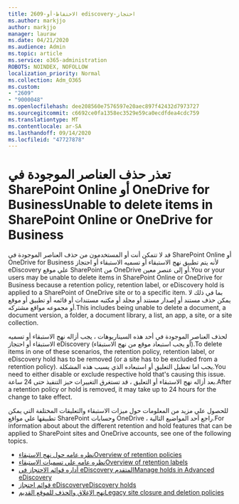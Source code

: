 ```yaml
---
title: 2609-الاحتفاظ-أو ediscovery-احتجاز
ms.author: markjjo
author: markjjo
manager: lauraw
ms.date: 04/21/2020
ms.audience: Admin
ms.topic: article
ms.service: o365-administration
ROBOTS: NOINDEX, NOFOLLOW
localization_priority: Normal
ms.collection: Adm_O365
ms.custom:
- "2609"
- "9000048"
ms.openlocfilehash: dee208560e7576597e20aec897f42432d7973727
ms.sourcegitcommit: c6692ce0fa1358ec3529e59ca0ecdfdea4cdc759
ms.translationtype: MT
ms.contentlocale: ar-SA
ms.lasthandoff: 09/14/2020
ms.locfileid: "47727878"
---
```

# <a name="unable-to-delete-items-in-sharepoint-online-or-onedrive-for-business"></a><span data-ttu-id="0f7d3-102">تعذر حذف العناصر الموجودة في SharePoint Online أو OneDrive for Business</span><span class="sxs-lookup"><span data-stu-id="0f7d3-102">Unable to delete items in SharePoint Online or OneDrive for Business</span></span>

<span data-ttu-id="0f7d3-103">قد لا تتمكن أنت أو المستخدمون من حذف العناصر الموجودة في SharePoint Online أو OneDrive for Business لأنه يتم تطبيق نهج الاستبقاء أو تسميه الاستبقاء أو احتجاز eDiscovery علي موقع SharePoint من OneDrive أو إلى عنصر معين.</span><span class="sxs-lookup"><span data-stu-id="0f7d3-103">You or your users may be unable to delete items in SharePoint Online or OneDrive for Business because a retention policy, retention label, or eDiscovery hold is applied to a SharePoint of OneDrive site or to a specific item.</span></span> <span data-ttu-id="0f7d3-104">بما في ذلك لا يمكن حذف مستند أو إصدار مستند أو مجلد أو مكتبه مستندات أو قائمه أو تطبيق أو موقع أو مجموعه مواقع مشتركه.</span><span class="sxs-lookup"><span data-stu-id="0f7d3-104">This includes being unable to delete a document, a document version, a folder, a document library, a list, an app, a site, or a site collection.</span></span> 

<span data-ttu-id="0f7d3-105">لحذف العناصر الموجودة في أحد هذه السيناريوهات ، يجب أزاله نهج الاستبقاء أو تسميه الاستبقاء أو احتجاز eDiscovery (أو يجب استبعاد موقع من نهج الاستبقاء).</span><span class="sxs-lookup"><span data-stu-id="0f7d3-105">To delete items in one of these scenarios, the retention policy, retention label, or eDiscovery hold has to be removed (or a site has to be excluded from a retention policy).</span></span> <span data-ttu-id="0f7d3-106">يجب اما تعطيل التعليق أو استبعاده الذي يسبب هذه المشكلة.</span><span class="sxs-lookup"><span data-stu-id="0f7d3-106">You need to either disable or exclude respective hold that's causing this issue.</span></span> <span data-ttu-id="0f7d3-107">بعد أزاله نهج الاستبقاء أو التعليق ، قد تستغرق التغييرات حيز التنفيذ حتى 24 ساعة.</span><span class="sxs-lookup"><span data-stu-id="0f7d3-107">After a retention policy or hold is removed, it may take up to 24 hours for the change to take effect.</span></span> 

<span data-ttu-id="0f7d3-108">للحصول علي مزيد من المعلومات حول ميزات الاستبقاء والتعليقات المختلفة التي يمكن تطبيقها علي مواقع SharePoint وحسابات OneDrive ، راجع أحد المواضيع التالية.</span><span class="sxs-lookup"><span data-stu-id="0f7d3-108">For information about about the different retention and hold features that can be applied to SharePoint sites and OneDrive accounts, see one of the following topics.</span></span>

- [<span data-ttu-id="0f7d3-109">نظره عامه حول نهج الاستبقاء</span><span class="sxs-lookup"><span data-stu-id="0f7d3-109">Overview of retention policies</span></span>](https://docs.microsoft.com/microsoft-365/compliance/retention-policies)
- [<span data-ttu-id="0f7d3-110">نظره عامه علي تسميات الاستبقاء</span><span class="sxs-lookup"><span data-stu-id="0f7d3-110">Overview of retention labels</span></span>](https://docs.microsoft.com/microsoft-365/compliance/labels)
- [<span data-ttu-id="0f7d3-111">أداره قوائم الاحتجاز في eDiscovery المتقدم</span><span class="sxs-lookup"><span data-stu-id="0f7d3-111">Manage holds in Advanced eDiscovery</span></span>](https://docs.microsoft.com/microsoft-365/compliance/managing-holds)
- [<span data-ttu-id="0f7d3-112">قوائم احتجاز eDiscovery</span><span class="sxs-lookup"><span data-stu-id="0f7d3-112">eDiscovery holds</span></span>](https://docs.microsoft.com/microsoft-365/compliance/ediscovery-cases#step-4-place-content-locations-on-hold)
- [<span data-ttu-id="0f7d3-113">نهج الإغلاق والحذف للموقع القديم</span><span class="sxs-lookup"><span data-stu-id="0f7d3-113">Legacy site closure and deletion policies</span></span>](https://support.office.com/article/Use-policies-for-site-closure-and-deletion-A8280D82-27FD-48C5-9ADF-8A5431208BA5)